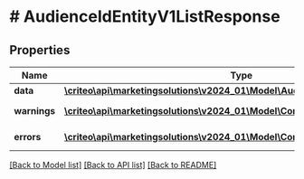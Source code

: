 # # AudienceIdEntityV1ListResponse

## Properties

Name | Type | Description | Notes
------------ | ------------- | ------------- | -------------
**data** | [**\criteo\api\marketingsolutions\v2024_01\Model\AudienceIdEntityV1Resource[]**](AudienceIdEntityV1Resource.md) |  | [optional]
**warnings** | [**\criteo\api\marketingsolutions\v2024_01\Model\CommonProblem[]**](CommonProblem.md) |  | [optional] [readonly]
**errors** | [**\criteo\api\marketingsolutions\v2024_01\Model\CommonProblem[]**](CommonProblem.md) |  | [optional] [readonly]

[[Back to Model list]](../../README.md#models) [[Back to API list]](../../README.md#endpoints) [[Back to README]](../../README.md)
